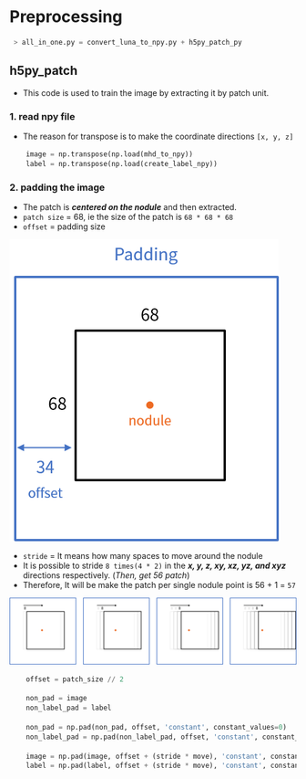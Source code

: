 # Preprocessing
```python
 > all_in_one.py = convert_luna_to_npy.py + h5py_patch_py
```

## h5py_patch
* This code is used to train the image by extracting it by patch unit.

### 1. read npy file
* The reason for transpose is to make the coordinate directions `[x, y, z]`
```python
    image = np.transpose(np.load(mhd_to_npy))
    label = np.transpose(np.load(create_label_npy))
```

### 2. padding the image
* The patch is ***centered on the nodule*** and then extracted.
* `patch size` = 68, ie the size of the patch is `68 * 68 * 68` 
* `offset` = padding size

![patch](/assests/patch.png)

* `stride` = It means how many spaces to move around the nodule
* It is possible to stride `8 times(4 * 2)` in the ***x, y, z, xy, xz, yz, and xyz*** directions respectively. (*Then, get 56 patch*)
* Therefore, It will be make the patch per single nodule point is 56 + 1 = `57`

![stride](/assests/stride.png)

```python
    offset = patch_size // 2

    non_pad = image
    non_label_pad = label

    non_pad = np.pad(non_pad, offset, 'constant', constant_values=0)
    non_label_pad = np.pad(non_label_pad, offset, 'constant', constant_values=0)

    image = np.pad(image, offset + (stride * move), 'constant', constant_values=0)
    label = np.pad(label, offset + (stride * move), 'constant', constant_values=0)
```


